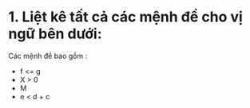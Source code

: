 ﻿# 1. Liệt kê tất cả các mệnh đề cho vị ngữ bên dưới:
Các mệnh đề bao gồm :

* f <= g
* X > 0
* M
* e < d + c